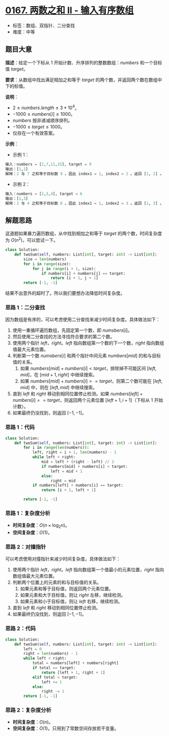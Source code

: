 # [0167. 两数之和 II - 输入有序数组](https://leetcode.cn/problems/two-sum-ii-input-array-is-sorted/)

- 标签：数组、双指针、二分查找
- 难度：中等

## 题目大意

**描述**：给定一个下标从 $1$ 开始计数、升序排列的整数数组：$numbers$ 和一个目标值 $target$。

**要求**：从数组中找出满足相加之和等于 $target$ 的两个数，并返回两个数在数组中下的标值。

**说明**：

- $2 \le numbers.length \le 3 * 10^4$。
- $-1000 \le numbers[i] \le 1000$。
- $numbers$ 按非递减顺序排列。
- $-1000 \le target \le 1000$。
- 仅存在一个有效答案。

**示例**：

- 示例 1：

```python
输入：numbers = [2,7,11,15], target = 9
输出：[1,2]
解释：2 与 7 之和等于目标数 9 。因此 index1 = 1, index2 = 2 。返回 [1, 2] 。
```

- 示例 2：

```python
输入：numbers = [2,3,4], target = 6
输出：[1,3]
解释：2 与 4 之和等于目标数 6 。因此 index1 = 1, index2 = 3 。返回 [1, 3] 。
```

## 解题思路

这道题如果暴力遍历数组，从中找到相加之和等于 $target$ 的两个数，时间复杂度为 $O(n^2)$，可以尝试一下。

```python
class Solution:
    def twoSum(self, numbers: List[int], target: int) -> List[int]:
        size = len(numbers)
        for i in range(size):
            for j in range(i + 1, size):
                if numbers[i] + numbers[j] == target:
                    return [i + 1, j + 1]
        return [-1, -1]
```

结果不出意外的超时了。所以我们要想办法降低时间复杂度。

### 思路 1：二分查找

因为数组是有序的，可以考虑使用二分查找来减少时间复杂度。具体做法如下：

1. 使用一重循环遍历数组，先固定第一个数，即 $numsbers[i]$。
2. 然后使用二分查找的方法寻找符合要求的第二个数。
3. 使用两个指针 $left$，$right$。$left$ 指向数组第一个数的下一个数，$right$ 指向数组值最大元素位置。
4. 判断第一个数 $numsbers[i]$ 和两个指针中间元素 $numbers[mid]$ 的和与目标值的关系。
   1. 如果 $numbers[mid] + numbers[i] < target$，排除掉不可能区间 $[left, mid]$，在 $[mid + 1, right]$ 中继续搜索。
   2. 如果 $numbers[mid] + numbers[i] >= target$，则第二个数可能在 $[left, mid]$ 中，则在 $[left, mid]$ 中继续搜索。
5. 直到 $left$ 和 $right$ 移动到相同位置停止检测。如果 $numbers[left] + numbers[i] == target$，则返回两个元素位置 $[left + 1, i + 1]$（下标从 $1$ 开始计数）。
6. 如果最终仍没找到，则返回 $[-1, -1]$。

### 思路 1：代码

```python
class Solution:
    def twoSum(self, numbers: List[int], target: int) -> List[int]:
        for i in range(len(numbers)):
            left, right = i + 1, len(numbers) - 1
            while left < right:
                mid = left + (right - left) // 2
                if numbers[mid] + numbers[i] < target:
                    left = mid + 1
                else:
                    right = mid
            if numbers[left] + numbers[i] == target:
                return [i + 1, left + 1]

        return [-1, -1]
```

### 思路 1：复杂度分析

- **时间复杂度**：$O(n \times \log_2 n)$。
- **空间复杂度**：$O(1)$。

### 思路 2：对撞指针

可以考虑使用对撞指针来减少时间复杂度。具体做法如下：

1. 使用两个指针 $left$，$right$。$left$ 指向数组第一个值最小的元素位置，$right$ 指向数组值最大元素位置。
2. 判断两个位置上的元素的和与目标值的关系。
   1. 如果元素和等于目标值，则返回两个元素位置。
   2. 如果元素和大于目标值，则让 $right$ 左移，继续检测。
   3. 如果元素和小于目标值，则让 $left$ 右移，继续检测。
3. 直到 $left$ 和 $right$ 移动到相同位置停止检测。
4. 如果最终仍没找到，则返回 $[-1, -1]$。

### 思路 2：代码

```python
class Solution:
    def twoSum(self, numbers: List[int], target: int) -> List[int]:
        left = 0
        right = len(numbers) - 1
        while left < right:
            total = numbers[left] + numbers[right]
            if total == target:
                return [left + 1, right + 1]
            elif total < target:
                left += 1
            else:
                right -= 1
        return [-1, -1]
```

### 思路 2：复杂度分析

- **时间复杂度**：$O(n)$。
- **空间复杂度**：$O(1)$。只用到了常数空间存放若干变量。

